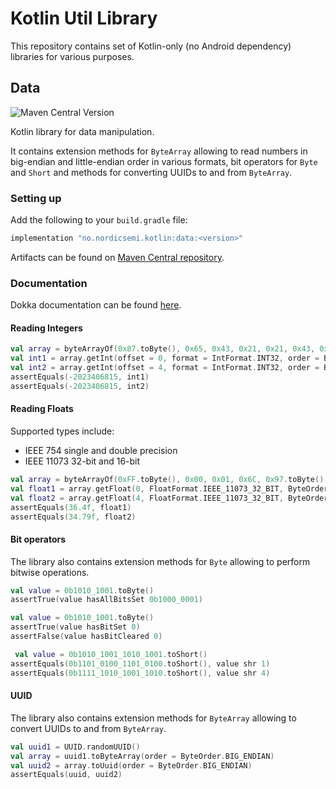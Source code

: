 # Kotlin Util Library

This repository contains set of Kotlin-only (no Android dependency) libraries for various purposes.

## Data

![Maven Central Version](https://img.shields.io/maven-central/v/no.nordicsemi.kotlin/data)

Kotlin library for data manipulation.

It contains extension methods for `ByteArray` allowing to read numbers in big-endian and little-endian 
order in various formats, bit operators for `Byte` and `Short` and methods for converting UUIDs to 
and from `ByteArray`.

### Setting up

Add the following to your `build.gradle` file:

```groovy
implementation "no.nordicsemi.kotlin:data:<version>"
```

Artifacts can be found on [Maven Central repository](https://central.sonatype.com/artifact/no.nordicsemi.kotlin/data/versions).

### Documentation

Dokka documentation can be found [here](https://nordicsemiconductor.github.io/Kotlin-Util-Library/data/no.nordicsemi.kotlin.data/index.html).

#### Reading Integers

```kotlin
val array = byteArrayOf(0x87.toByte(), 0x65, 0x43, 0x21, 0x21, 0x43, 0x65, 0x87.toByte())
val int1 = array.getInt(offset = 0, format = IntFormat.INT32, order = ByteOrder.BIG_ENDIAN)
val int2 = array.getInt(offset = 4, format = IntFormat.INT32, order = ByteOrder.LITTLE_ENDIAN)
assertEquals(-2023406815, int1)
assertEquals(-2023406815, int2)
```

#### Reading Floats

Supported types include:
* IEEE 754 single and double precision
* IEEE 11073 32-bit and 16-bit

```kotlin
val array = byteArrayOf(0xFF.toByte(), 0x00, 0x01, 0x6C, 0x97.toByte(), 0x0D, 0x00, 0xFE.toByte())
val float1 = array.getFloat(0, FloatFormat.IEEE_11073_32_BIT, ByteOrder.BIG_ENDIAN)
val float2 = array.getFloat(4, FloatFormat.IEEE_11073_32_BIT, ByteOrder.LITTLE_ENDIAN)
assertEquals(36.4f, float1)
assertEquals(34.79f, float2)
```

#### Bit operators

The library also contains extension methods for `Byte` allowing to perform bitwise operations.

```kotlin
val value = 0b1010_1001.toByte()
assertTrue(value hasAllBitsSet 0b1000_0001)
```

```kotlin
val value = 0b1010_1001.toByte()
assertTrue(value hasBitSet 0)
assertFalse(value hasBitCleared 0)
```

```kotlin
 val value = 0b1010_1001_1010_1001.toShort()
assertEquals(0b1101_0100_1101_0100.toShort(), value shr 1)
assertEquals(0b1111_1010_1001_1010.toShort(), value shr 4)
```

#### UUID

The library also contains extension methods for `ByteArray` allowing to convert UUIDs to and from `ByteArray`.

```kotlin
val uuid1 = UUID.randomUUID()
val array = uuid1.toByteArray(order = ByteOrder.BIG_ENDIAN)
val uuid2 = array.toUuid(order = ByteOrder.BIG_ENDIAN)
assertEquals(uuid, uuid2)
```
